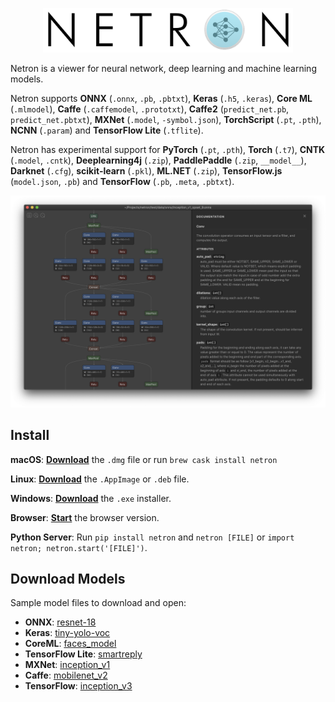
<p align='center'><a href='https://github.com/lutzroeder/netron'><img width='400' src='media/logo.png'/></a></p>

Netron is a viewer for neural network, deep learning and machine learning models. 

Netron supports **ONNX** (`.onnx`, `.pb`, `.pbtxt`), **Keras** (`.h5`, `.keras`), **Core ML** (`.mlmodel`), **Caffe** (`.caffemodel`, `.prototxt`), **Caffe2** (`predict_net.pb`, `predict_net.pbtxt`), **MXNet** (`.model`, `-symbol.json`), **TorchScript** (`.pt`, `.pth`), **NCNN** (`.param`) and **TensorFlow Lite** (`.tflite`).

Netron has experimental support for **PyTorch** (`.pt`, `.pth`), **Torch** (`.t7`), **CNTK** (`.model`, `.cntk`), **Deeplearning4j** (`.zip`), **PaddlePaddle** (`.zip`, `__model__`), **Darknet** (`.cfg`), **scikit-learn** (`.pkl`), **ML.NET** (`.zip`), **TensorFlow.js** (`model.json`, `.pb`) and **TensorFlow** (`.pb`, `.meta`, `.pbtxt`).

<p align='center'><a href='https://www.lutzroeder.com/ai'><img src='media/screenshot.png' width='800'></a></p>

## Install

**macOS**: [**Download**](https://github.com/lutzroeder/netron/releases/latest) the `.dmg` file or run `brew cask install netron`

**Linux**: [**Download**](https://github.com/lutzroeder/netron/releases/latest) the `.AppImage` or `.deb` file. 

**Windows**: [**Download**](https://github.com/lutzroeder/netron/releases/latest) the `.exe` installer.

**Browser**: [**Start**](https://www.lutzroeder.com/ai/netron) the browser version.

**Python Server**: Run `pip install netron` and `netron [FILE]` or `import netron; netron.start('[FILE]')`.

## Download Models

Sample model files to download and open:

 * **ONNX**: [resnet-18](https://s3.amazonaws.com/onnx-model-zoo/resnet/resnet18v1/resnet18v1.onnx)
 * **Keras**: [tiny-yolo-voc](https://github.com/hollance/YOLO-CoreML-MPSNNGraph/raw/master/Convert/yad2k/model_data/tiny-yolo-voc.h5)
 * **CoreML**: [faces_model](https://github.com/NovaTecConsulting/FaceRecognition-in-ARKit/files/1526806/faces_model.mlmodel.zip) 
 * **TensorFlow Lite**: [smartreply](https://storage.googleapis.com/download.tensorflow.org/models/tflite/smartreply_1.0_2017_11_01.zip)
 * **MXNet**: [inception_v1](https://s3.amazonaws.com/model-server/models/onnx-inception_v1/inception_v1.model)
 * **Caffe**: [mobilenet_v2](https://raw.githubusercontent.com/shicai/MobileNet-Caffe/master/mobilenet_v2.caffemodel)
 * **TensorFlow**: [inception_v3](https://storage.googleapis.com/download.tensorflow.org/models/inception_v3_2016_08_28_frozen.pb.tar.gz)
